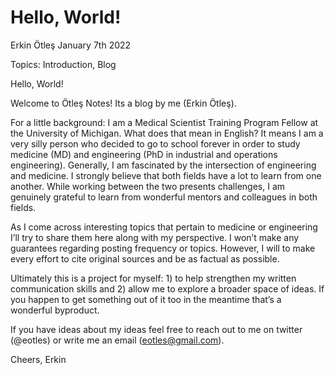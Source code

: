 # Hello, World!
Erkin Ötleş
January 7th 2022

Topics: Introduction, Blog


Hello, World!

Welcome to Ötleş Notes! Its a blog by me (Erkin Ötleş).

For a little background: I am a Medical Scientist Training Program Fellow at the University of Michigan. What does that mean in English? It means I am a very silly person who decided to go to school forever in order to study medicine (MD) and engineering (PhD in industrial and operations engineering). Generally, I am fascinated by the intersection of engineering and medicine. I strongly believe that both fields have a lot to learn from one another. While working between the two presents challenges, I am genuinely grateful to learn from wonderful mentors and colleagues in both fields.

As I come across interesting topics that pertain to medicine or engineering I’ll try to share them here along with my perspective. I won’t make any guarantees regarding posting frequency or topics. However, I will to make every effort to cite original sources and be as factual as possible. 

Ultimately this is a project for myself: 1) to help strengthen my written communication skills and 2) allow me to explore a broader space of ideas. If you happen to get something out of it too in the meantime that’s a wonderful byproduct.

If you have ideas about my ideas feel free to reach out to me on twitter (@eotles) or write me an email (eotles@gmail.com).

Cheers,
Erkin
